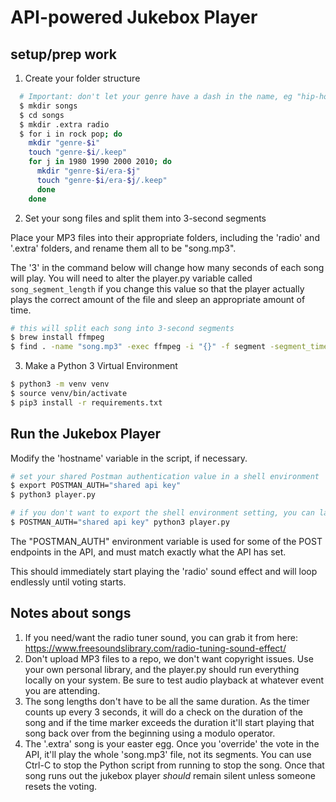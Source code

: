 # API-powered Jukebox Player

## setup/prep work

1. Create your folder structure
```bash
  # Important: don't let your genre have a dash in the name, eg "hip-hop" should just be "hiphop"
  $ mkdir songs
  $ cd songs
  $ mkdir .extra radio
  $ for i in rock pop; do 
    mkdir "genre-$i"
    touch "genre-$i/.keep"
    for j in 1980 1990 2000 2010; do 
      mkdir "genre-$i/era-$j"  
      touch "genre-$i/era-$j/.keep"
      done
    done
```

2. Set your song files and split them into 3-second segments

Place your MP3 files into their appropriate folders, including the 'radio' and '.extra' folders, and rename them all to be "song.mp3".

The '3' in the command below will change how many seconds of each song will play. You will need to alter the player.py variable called `song_segment_length` if you change this value so that the player actually plays the correct amount of the file and sleep an appropriate amount of time.
```bash
# this will split each song into 3-second segments
$ brew install ffmpeg
$ find . -name "song.mp3" -exec ffmpeg -i "{}" -f segment -segment_time 3 -c copy "{}-%03d.mp3" \;
```

3. Make a Python 3 Virtual Environment
```bash
$ python3 -m venv venv
$ source venv/bin/activate
$ pip3 install -r requirements.txt
```

## Run the Jukebox Player

Modify the 'hostname' variable in the script, if necessary.

```bash
# set your shared Postman authentication value in a shell environment
$ export POSTMAN_AUTH="shared api key"
$ python3 player.py

# if you don't want to export the shell environment setting, you can launch the app this way:
$ POSTMAN_AUTH="shared api key" python3 player.py
```

The "POSTMAN_AUTH" environment variable is used for some of the POST endpoints in the API, and must match exactly what the API has set.

This should immediately start playing the 'radio' sound effect and will loop endlessly until voting starts.


## Notes about songs

1. If you need/want the radio tuner sound, you can grab it from here:
https://www.freesoundslibrary.com/radio-tuning-sound-effect/
2. Don't upload MP3 files to a repo, we don't want copyright issues. Use your own personal library, and the player.py should run everything locally on your system. Be sure to test audio playback at whatever event you are attending.
3. The song lengths don't have to be all the same duration. As the timer counts up every 3 seconds, it will do a check on the duration of the song and if the time marker exceeds the duration it'll start playing that song back over from the beginning using a modulo operator.
4. The '.extra' song is your easter egg. Once you 'override' the vote in the API, it'll play the whole 'song.mp3' file, not its segments. You can use Ctrl-C to stop the Python script from running to stop the song. Once that song runs out the jukebox player *should* remain silent unless someone resets the voting.
